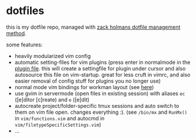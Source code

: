 dotfiles
========

this is my dotfile repo, managed with [zack holmans dotfile management method](https://github.com/holman/dotfiles).

some features:
 - heavily modularized vim config
 - automatic setting-files for vim plugins (press enter in normalmode in the [plugin file](https://github.com/jonathanewerner/dotfiles/blob/master/vim/plugins.vim). this will create a settingfile for plugin under cursor and also autosource this file on vim-startup. great for less cruft in vimrc, and also easier removal of config stuff for plugins you no longer use)
 - normal mode vim bindings for workman layout (see [here](https://github.com/jonathanewerner/dotfiles/blob/master/vim/mappingsNormal.vim))
 - use gvim in servermode (open files in existing session) with aliases `ec` ([e]ditor [c]reate) and `e` ([e]dit)
 - autocreate project/folder-specific tmux sessions and auto switch to them on vim file open. changes everything :). (see `/bin/mx` and `RunMx()` in `vim/functions.vim` and autocmd in `vim/filetypeSpecificSettings.vim`)
 - ...
